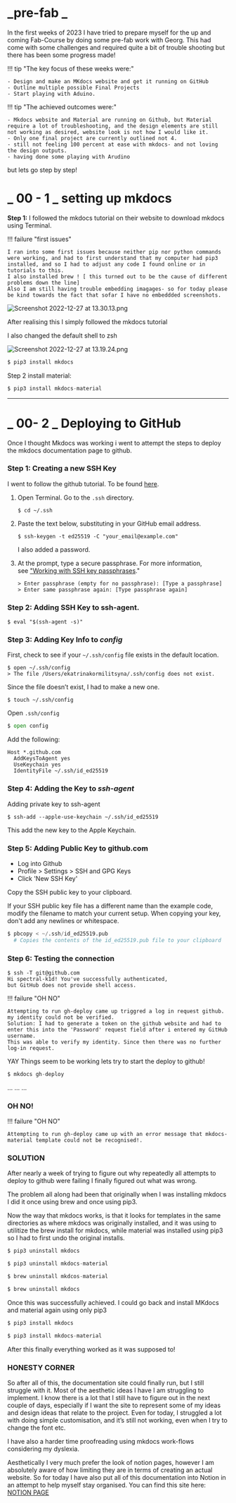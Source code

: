 # _pre-fab _

In the first weeks of 2023 I have tried to prepare myself for the up and coming Fab-Course by doing some pre-fab work with Georg. This had come with some challenges and required quite a bit of trouble shooting but there has been some progress made!


!!! tip "The key focus of these weeks were:"

    - Design and make an MKdocs website and get it running on GitHub
    - Outline multiple possible Final Projects
    - Start playing with Aduino.


!!! tip "The achieved outcomes were:"

    - Mkdocs website and Material are running on Github, but Material require a lot of troubleshooting, and the design elements are still not working as desired, website look is not how I would like it.
    - Only one final project are currently outlined not 4.
    - still not feeling 100 percent at ease with mkdocs- and not loving the design outputs.
	- having done some playing with Arudino 

but lets go step by step!

# _ 00 - 1 _ setting up mkdocs

**Step 1:** I followed the mkdocs tutorial on their website to download mkdocs using Terminal.

!!! failure "first issues"

    I ran into some first issues because neither pip nor python commands were working, and had to first understand that my computer had pip3 installed, and so I had to adjust any code I found online or in tutorials to this.
    I also installed brew ! [ this turned out to be the cause of different problems down the line]
    Also I am still having trouble embedding imagages- so for today please be kind towards the fact that sofar I have no embeddded screenshots.


![Screenshot 2022-12-27 at 13.30.13.png](_%20Pre-FaB%20Documentation%20_%2093dae4815a244f09b0f0794cd733e9cb/Screenshot_2022-12-27_at_13.30.13.png)

After realising this I simply followed the mkdocs tutorial

I also changed the default shell to zsh

![Screenshot 2022-12-27 at 13.19.24.png](_%20Pre-FaB%20Documentation%20_%2093dae4815a244f09b0f0794cd733e9cb/Screenshot_2022-12-27_at_13.19.24.png)

```python
$ pip3 install mkdocs 
```

Step 2 install material: 

```python
$ pip3 install mkdocs-material
```

---

# _ 00- 2 _ Deploying to GitHub

Once I thought Mkdocs was working i went to attempt the steps to deploy the mkdocs documentation page to github. 

### **Step 1: Creating a new SSH Key**

I went to follow the github tutorial. To be found [here](https://docs.github.com/en/authentication/connecting-to-github-with-ssh/generating-a-new-ssh-key-and-adding-it-to-the-ssh-agent). 

1. Open Terminal.
Go to the `.ssh` directory.
    
    ```
    $ cd ~/.ssh
    ```
    
2. Paste the text below, substituting in your GitHub email address.
    
    ```
    $ ssh-keygen -t ed25519 -C "your_email@example.com"
    ```
    
    I also added a password.
    
3. At the prompt, type a secure passphrase. For more information, see ["Working with SSH key passphrases](https://docs.github.com/en/articles/working-with-ssh-key-passphrases)."
    
    ```
    > Enter passphrase (empty for no passphrase): [Type a passphrase]
    > Enter same passphrase again: [Type passphrase again]
    ```
    

### **Step 2: Adding SSH Key to ssh-agent.**

```
$ eval "$(ssh-agent -s)"
```

### **Step 3: Adding Key Info to *config***

First, check to see if your `~/.ssh/config` file exists in the default location.

```
$ open ~/.ssh/config
> The file /Users/ekatrinakormilitsyna/.ssh/config does not exist.
```

Since the file doesn’t exist, I had to make a new one.

```
$ touch ~/.ssh/config
```

Open `.ssh/config` 

```python
$ open config
```

Add the following:

```
Host *.github.com
  AddKeysToAgent yes
  UseKeychain yes
  IdentityFile ~/.ssh/id_ed25519
```

### **Step 4: Adding the Key to *ssh-agent***

Adding private key to ssh-agent

```
$ ssh-add --apple-use-keychain ~/.ssh/id_ed25519
```

This add the new key to the Apple Keychain.

### **Step 5: Adding Public Key to github.com**

- Log into Github
- Profile > Settings > SSH and GPG Keys
- Click 'New SSH Key'

Copy the SSH public key to your clipboard.

If your SSH public key file has a different name than the example code, modify the filename to match your current setup. When copying your key, don't add any newlines or whitespace.

```python
$ pbcopy < ~/.ssh/id_ed25519.pub
  # Copies the contents of the id_ed25519.pub file to your clipboard
```

### **Step 6: Testing the connection**

```
$ ssh -T git@github.com
Hi spectral-k1d! You've successfully authenticated,
but GitHub does not provide shell access.
```
!!! failure "OH NO"
    
    Attempting to run gh-deploy came up triggred a log in request github. my identity could not be verified.
	Solution: I had to generate a token on the github website and had to enter this into the 'Password' request field after i entered my GitHub username.
	This was able to verify my identity. Since then there was no further log-in request.

YAY Things seem to be working lets try to start the deploy to github!

```python
$ mkdocs gh-deploy
```
… … …
### OH NO!
!!! failure "OH NO"
    
    Attempting to run gh-deploy came up with an error message that mkdocs-material template could not be recognised!.

### SOLUTION

After nearly a week of trying to figure out why repeatedly all attempts to deploy to github were failing I finally figured out what was wrong.

The problem all along had been that originally when I was installing mkdocs I did it once using brew and once using pip3. 

Now the way that mkdocs works, is that it looks for templates in the same directories as where mkdocs was originally installed, and it was using to utilitize the brew install for mkdocs, while material was installed using pip3 so I had to first undo the original installs.

 

```python
$ pip3 uninstall mkdocs

$ pip3 uninstall mkdocs-material

$ brew uninstall mkdcos-material

$ brew uninstall mkdocs
```

Once this was successfully achieved. I could go back and install MKdocs and material again using only pip3

```python
$ pip3 install mkdocs

$ pip3 install mkdocs-material
```

After this finally everything worked as it was supposed to!

### HONESTY CORNER

So after all of this, the documentation site could finally run, but I still struggle with it. Most of the aesthetic ideas I have I am struggling to implement. I know there is a lot that I still have to figure out in the next couple of days, especially if I want the site to represent some of my ideas and design ideas that relate to the project. Even for today, I struggled a lot with doing simple customisation, and it’s still not working, even when I try to change the font etc. 

I have also a harder time proofreading using mkdocs work-flows considering my dyslexia.

Aesthetically I very much prefer the look of notion pages, however I am absolutely aware of how limiting they are in terms of creating an actual website.
So for today I have also put all of this documentation into Notion in an attempt to help myself stay organised. 
You can find this site here: [NOTION PAGE](https://www.notion.so/FABACADEMY-741870308d1f488c91cade1936452b1d)
